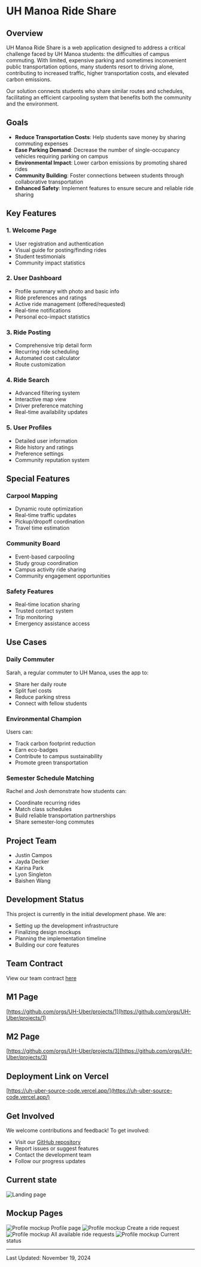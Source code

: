 # UH Manoa Ride Share

## Overview

UH Manoa Ride Share is a web application designed to address a critical challenge faced by UH Manoa students: the difficulties of campus commuting. With limited, expensive parking and sometimes inconvenient public transportation options, many students resort to driving alone, contributing to increased traffic, higher transportation costs, and elevated carbon emissions.

Our solution connects students who share similar routes and schedules, facilitating an efficient carpooling system that benefits both the community and the environment.

## Goals

- **Reduce Transportation Costs**: Help students save money by sharing commuting expenses
- **Ease Parking Demand**: Decrease the number of single-occupancy vehicles requiring parking on campus
- **Environmental Impact**: Lower carbon emissions by promoting shared rides
- **Community Building**: Foster connections between students through collaborative transportation
- **Enhanced Safety**: Implement features to ensure secure and reliable ride sharing

## Key Features

### 1. Welcome Page
- User registration and authentication
- Visual guide for posting/finding rides
- Student testimonials
- Community impact statistics

### 2. User Dashboard
- Profile summary with photo and basic info
- Ride preferences and ratings
- Active ride management (offered/requested)
- Real-time notifications
- Personal eco-impact statistics

### 3. Ride Posting
- Comprehensive trip detail form
- Recurring ride scheduling
- Automated cost calculator
- Route customization

### 4. Ride Search
- Advanced filtering system
- Interactive map view
- Driver preference matching
- Real-time availability updates

### 5. User Profiles
- Detailed user information
- Ride history and ratings
- Preference settings
- Community reputation system

## Special Features

### Carpool Mapping
- Dynamic route optimization
- Real-time traffic updates
- Pickup/dropoff coordination
- Travel time estimation

### Community Board
- Event-based carpooling
- Study group coordination
- Campus activity ride sharing
- Community engagement opportunities

### Safety Features
- Real-time location sharing
- Trusted contact system
- Trip monitoring
- Emergency assistance access

## Use Cases

### Daily Commuter
Sarah, a regular commuter to UH Manoa, uses the app to:
- Share her daily route
- Split fuel costs
- Reduce parking stress
- Connect with fellow students

### Environmental Champion
Users can:
- Track carbon footprint reduction
- Earn eco-badges
- Contribute to campus sustainability
- Promote green transportation

### Semester Schedule Matching
Rachel and Josh demonstrate how students can:
- Coordinate recurring rides
- Match class schedules
- Build reliable transportation partnerships
- Share semester-long commutes

## Project Team

- Justin Campos
- Jayda Decker
- Karina Park
- Lyon Singleton
- Baishen Wang

## Development Status

This project is currently in the initial development phase. We are:
- Setting up the development infrastructure
- Finalizing design mockups
- Planning the implementation timeline
- Building our core features

## Team Contract

View our team contract [here](https://docs.google.com/document/d/1-mcSvmThZ-aZ6_CZlB_yksfq7MiZ57kAd3QDrStG7zA/edit?tab=t.0)


## M1 Page

[https://github.com/orgs/UH-Uber/projects/1](https://github.com/orgs/UH-Uber/projects/1)
 
## M2 Page
[https://github.com/orgs/UH-Uber/projects/3](https://github.com/orgs/UH-Uber/projects/3)

## Deployment Link on Vercel 

[https://uh-uber-source-code.vercel.app/](https://uh-uber-source-code.vercel.app/)


## Get Involved

We welcome contributions and feedback! To get involved:
- Visit our [GitHub repository](https://github.com/UH-Uber/UH-Uber-SourceCode)
- Report issues or suggest features
- Contact the development team
- Follow our progress updates



## Current state
![Landing page](images/LandingPage.png)



## Mockup Pages

![Profile mockup](images/profilemockup.png)
Profile page
![Profile mockup](images/findridemockup.png)
Create a ride request
![Profile mockup](images/Availablerides.png)
All available ride requests
![Profile mockup](images/RideStatus.png)
Current status 





---
Last Updated: November 19, 2024

